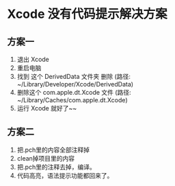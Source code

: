 # Xcode 没有代码提示解决方案

## 方案一
1. 退出 Xcode
2. 重启电脑
3. 找到 这个 DerivedData 文件夹 删除 (路径: ~/Library/Developer/Xcode/DerivedData)
4. 删除这个 com.apple.dt.Xcode 文件 (路径: ~/Library/Caches/com.apple.dt.Xcode)
5. 运行 Xcode  就好了~~

## 方案二
1. 把.pch里的内容全部注释掉
2. clean掉项目里的内容
3. 把.pch里的注释去掉，编译。
4. 代码高亮，语法提示功能都回来了。


